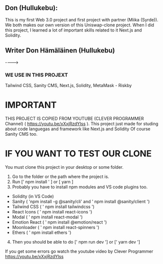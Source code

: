 ## Don (Hullukebu): 

This is my first Web 3.0 project and first project with partner (Miika (Syrde)). 
We both makes our own version of this Uniswap-clone project. When I did this project, I learned a lot of important skills related to it Next.js and Solidity.










## Writer Don Hämäläinen (Hullukebu)
---->
### WE USE IN THIS PROJEXT
Tailwind CSS, Sanity CMS, Next.js, Solidity, MetaMask - Riskby

# IMPORTANT 
THIS PROJECT IS COPIED FROM YOUTUBE (CLEVER PROGRAMMER Channel) ( https://youtu.be/xXxjRzdYIss ).
This project just made for studing about code languegas and framework like Next.js and Solidity
Of course Sanity CMS too.

# IF YOU WANT TO TEST OUR CLONE 
You must clone this project in your desktop or some folder. 

1. Go to the folder or the path where the project is.
2. Run [' npm install ' ] or [ yarn ]
3. Probably you have to install npm modules and VS code plugins too. 
- Solidity (in VS Code)
- Sanity ( 'npm install -g @sanity/cli' and ' npm install @sanity/client ') 
- Tailwind CSS ( ' npm install tailwindcss ')
- React Icons ( ' npm install react-icons ')
- Modal ( ' npm install react-modal ')
- Emotion React ( ' npm install @emotion/react ')
- Moonloader ( ' npm install react-spinners ')
- Ethers ( ' npm install ethers ')

4. Then you should be able to do [' npm run dev '] or [' yarn dev ']


If you get some errors go watch the youtube video by Clever Programmer https://youtu.be/xXxjRzdYIss
